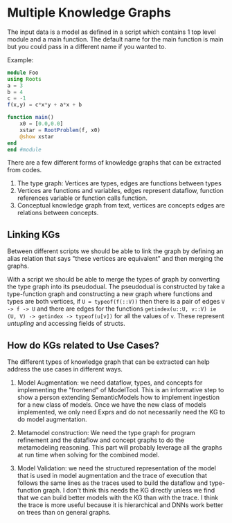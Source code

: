 # Multiple Knowledge Graphs

The input data is a model as defined in a script which contains 1 top level module and a
main function. The default name for the main function is main but you could pass in a
different name if you wanted to.

Example:

```julia
module Foo
using Roots
a = 3
b = 4
c = -1
f(x,y) = c*x*y + a*x + b

function main()
    x0 = [0.0,0.0]
    xstar = RootProblem(f, x0)
    @show xstar
end
end #module
```

There are a few different forms of knowledge graphs that can be extracted from codes.

1. The type graph: Vertices are types, edges are functions between types
2. Vertices are functions and variables, edges represent dataflow, function references
   variable or function calls function.
3. Conceptual knowledge graph from text, vertices are concepts edges are relations between concepts.

## Linking KGs
Between different scripts we should be able to link the graph by defining an alias
relation that says "these vertices are equivalent" and then merging the graphs.

With a script we should be able to merge the types of graph by converting the type graph
into its pseudodual. The pseudodual is constructed by take a type-function graph and
constructing a new graph where functions and types are both vertices, if `U =
typeof(f(::V))` then there is a pair of edges `V -> f -> U` and there are edges for the
functions `getindex(u::U, v::V) ie (U, V) -> getindex -> typeof(u[v])` for all the values
of `v`. These represent *untupling* and accessing fields of structs.

## How do KGs related to Use Cases?

The different types of knowledge graph that can be extracted can help address the use cases in different ways.

1. Model Augmentation: we need dataflow, types, and concepts for implementing the
   "frontend" of ModelTool. This is an informative step to show a person extending
   SemanticModels how to implement ingestion for a new class of models. Once we have the
   new class of models implemented, we only need Exprs and do not necessarily need the KG
   to do model augmentation.

2. Metamodel construction: We need the type graph for program refinement and the dataflow
   and concept graphs to do the metamodeling reasoning. This part will probably leverage
   all the graphs at run time when solving for the combined model.

3. Model Validation: we need the structured representation of the model that is used in
   model augmentation and the trace of execution that follows the same lines as the traces
   used to build the dataflow and type-function graph. I don't think this needs the KG
   directly unless we find that we can build better models with the KG than with the
   trace. I think the trace is more useful because it is hierarchical and DNNs work better
   on trees than on general graphs.
